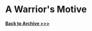 # A Warrior's Motive

 

**[Back to Archive >>>](https://arrowarchive.github.io/The-Arrowarchive/gallery)**

